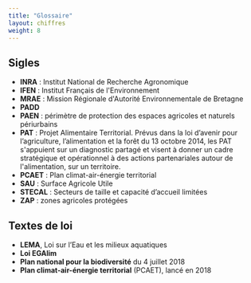 ```yaml
---
title: "Glossaire"
layout: chiffres
weight: 8
---
```


## Sigles

- **INRA** : Institut National de Recherche Agronomique
- **IFEN** : Institut Français de l'Environnement
- **MRAE** : Mission Régionale d'Autorité Environnementale de Bretagne
- **PADD**
- **PAEN** : périmètre de protection des espaces agricoles et naturels périurbains
- **PAT** : Projet Alimentaire Territorial. Prévus dans la loi d’avenir pour l’agriculture, l’alimentation et la forêt du 13 octobre 2014, les PAT s'appuient sur un diagnostic partagé et visent à donner un cadre stratégique et opérationnel à des actions partenariales autour de l'alimentation, sur un territoire.
- **PCAET** : Plan climat-air-énergie territorial
- **SAU** : Surface Agricole Utile
- **STECAL** : Secteurs de taille et capacité d’accueil limitées
- **ZAP** : zones agricoles protégées


## Textes de loi

- **LEMA**, Loi sur l’Eau et les milieux aquatiques
- **Loi EGAlim**
- **Plan national pour la biodiversité** du 4 juillet 2018
- **Plan climat-air-énergie territorial** (PCAET), lancé en 2018